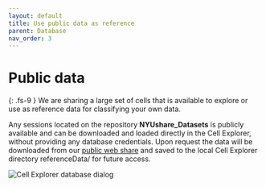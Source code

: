 ```yaml
---
layout: default
title: Use public data as reference
parent: Database
nav_order: 3
---
```

# Public data
{: .fs-9 }
We are sharing a large set of cells that is available to explore or use as reference data for classifying your own data.

Any sessions located on the repository **NYUshare_Datasets** is publicly available and can be downloaded and loaded directly in the Cell Explorer, without providing any database credentials. Upon request the data will be downloaded from our [public web share](https://buzsakilab.nyumc.org/datasets/) and saved to the local Cell Explorer directory referenceData/ for future access. 

![Cell Explorer database dialog](https://buzsakilab.com/wp/wp-content/uploads/2019/11/Cell-Explorer-database-dialog-1.png)
